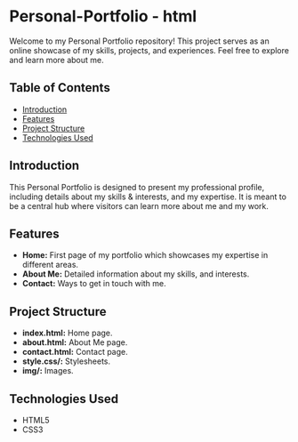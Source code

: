 # Personal-Portfolio - html

Welcome to my Personal Portfolio repository! This project serves as an online showcase of my skills, projects, and experiences. Feel free to explore and learn more about me.

## Table of Contents
- [Introduction](#introduction)
- [Features](#features)
- [Project Structure](#project-structure)
- [Technologies Used](#technologies-used)


## Introduction
This Personal Portfolio is designed to present my professional profile, including details about my skills & interests, and my expertise. It is meant to be a central hub where visitors can learn more about me and my work.

## Features
- **Home:** First page of my portfolio which showcases my expertise in different areas.
- **About Me:** Detailed information about my skills, and interests.
- **Contact:** Ways to get in touch with me.

## Project Structure
- **index.html:** Home page.
- **about.html:** About Me page.
- **contact.html:** Contact page.
- **style.css/:** Stylesheets.
- **img/:** Images.
  

## Technologies Used
- HTML5
- CSS3


